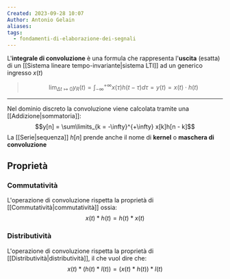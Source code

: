```yaml
---
Created: 2023-09-28 10:07
Author: Antonio Gelain
aliases: 
tags:
  - fondamenti-di-elaborazione-dei-segnali
---
```

L'**integrale di convoluzione** è una formula che rappresenta l'**uscita** (esatta) di un [[Sistema lineare tempo-invariante|sistema LTI]] ad un generico ingresso $x(t)$
> $$\lim_{\Delta t \mapsto 0} y_{R}(t) = \int_{-\infty}^{+\infty} x(\tau) h(t - \tau) d\tau = y(t) = x(t) \cdot h(t)$$

---

Nel dominio discreto la convoluzione viene calcolata tramite una [[Addizione|sommatoria]]:
$$y[n] = \sum\limits_{k = -\infty}^{+\infty} x[k]h[n - k]$$
La [[Serie|sequenza]] $h[n]$ prende anche il nome di **kernel** o **maschera di convoluzione**

## Proprietà

### Commutatività

L'operazione di convoluzione rispetta la proprietà di [[Commutatività|commutatività]] ossia:
$$x(t) * h(t) = h(t) * x(t)$$
### Distributività

L'operazione di convoluzione rispetta la proprietà di [[Distributività|distributività]], il che vuol dire che:
$$x(t) * (h(t) * l(t)) = (x(t) * h(t)) * l(t)$$